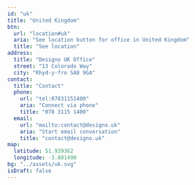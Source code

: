 ```yaml
---
id: "uk"
title: "United Kingdom"
btn:
  url: "location#uk"
  aria: "See location button for office in United Kingdom"
  title: "See location"
address:
  title: "Designo UK Office"
  street: "13 Colorado Way"
  city: "Rhyd-y-fro SA8 9GA"
contact:
  title: "Contact"
  phone:
    url: "tel:07831151400"
    aria: "Connect via phone"
    title: "078 3115 1400"
  email:
    url: "mailto:contact@designo.uk"
    aria: "Start email conversation"
    title: "contact@designo.uk"
map:
  latitude: 51.939362
  longitude: -3.881490
bg: "../assets/uk.svg"
isDraft: false
---
```

